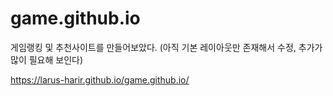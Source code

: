 # game.github.io

게임랭킹 및 추천사이트를 만들어보았다. (아직 기본 레이아웃만 존재해서 수정, 추가가 많이 필요해 보인다)

https://larus-harir.github.io/game.github.io/
